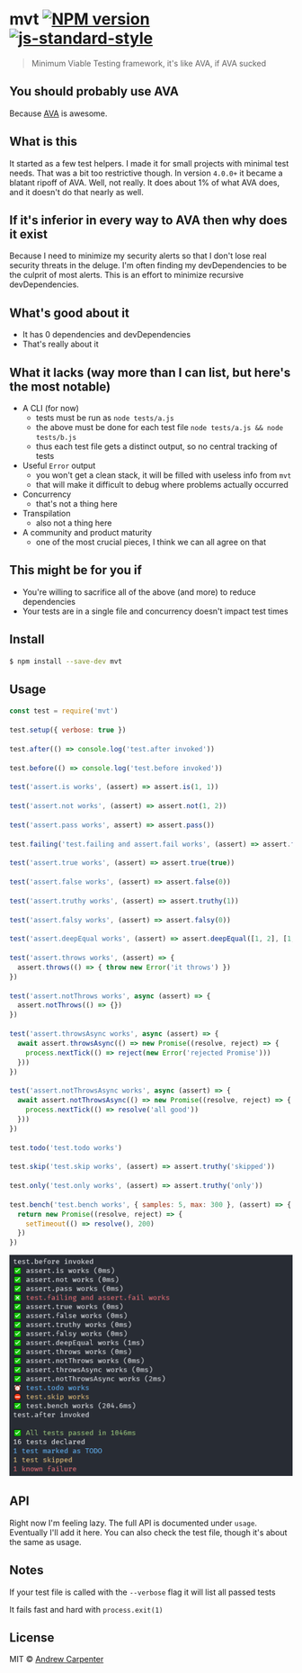 # mvt [![NPM version](https://badge.fury.io/js/mvt.svg)](https://npmjs.org/package/mvt)   [![js-standard-style](https://img.shields.io/badge/code%20style-standard-brightgreen.svg?style=flat)](https://github.com/feross/standard)   

> Minimum Viable Testing framework, it's like AVA, if AVA sucked

## You should probably use AVA
Because [AVA](https://github.com/avajs/ava) is awesome.

## What is this
It started as a few test helpers. I made it for small projects with minimal
test needs. That was a bit too restrictive though. In version `4.0.0+` it became
a blatant ripoff of AVA. Well, not really. It does about 1% of what AVA does,
and it doesn't do that nearly as well.

## If it's inferior in every way to AVA then why does it exist
Because I need to minimize my security alerts so that I don't lose real security
threats in the deluge. I'm often finding my devDependencies to be the culprit
of most alerts. This is an effort to minimize recursive devDependencies.

## What's good about it
- It has 0 dependencies and devDependencies
- That's really about it

## What it lacks (way more than I can list, but here's the most notable)
- A CLI (for now)
  - tests must be run as `node tests/a.js`
  - the above must be done for each test file `node tests/a.js && node tests/b.js`
  - thus each test file gets a distinct output, so no central tracking of tests
- Useful `Error` output
  - you won't get a clean stack, it will be filled with useless info from `mvt`
  - that will make it difficult to debug where problems actually occurred
- Concurrency
  - that's not a thing here
- Transpilation
  - also not a thing here
- A community and product maturity
  - one of the most crucial pieces, I think we can all agree on that

## This might be for you if
- You're willing to sacrifice all of the above (and more) to reduce dependencies
- Your tests are in a single file and concurrency doesn't impact test times

## Install

```sh
$ npm install --save-dev mvt
```

## Usage

```js
const test = require('mvt')

test.setup({ verbose: true })

test.after(() => console.log('test.after invoked'))

test.before(() => console.log('test.before invoked'))

test('assert.is works', (assert) => assert.is(1, 1))

test('assert.not works', (assert) => assert.not(1, 2))

test('assert.pass works', assert) => assert.pass())

test.failing('test.failing and assert.fail works', (assert) => assert.fail())

test('assert.true works', (assert) => assert.true(true))

test('assert.false works', (assert) => assert.false(0))

test('assert.truthy works', (assert) => assert.truthy(1))

test('assert.falsy works', (assert) => assert.falsy(0))

test('assert.deepEqual works', (assert) => assert.deepEqual([1, 2], [1, 2]))

test('assert.throws works', (assert) => {
  assert.throws(() => { throw new Error('it throws') })
})

test('assert.notThrows works', async (assert) => {
  assert.notThrows(() => {})
})

test('assert.throwsAsync works', async (assert) => {
  await assert.throwsAsync(() => new Promise((resolve, reject) => {
    process.nextTick(() => reject(new Error('rejected Promise')))
  }))
})

test('assert.notThrowsAsync works', async (assert) => {
  await assert.notThrowsAsync(() => new Promise((resolve, reject) => {
    process.nextTick(() => resolve('all good'))
  }))
})

test.todo('test.todo works')

test.skip('test.skip works', (assert) => assert.truthy('skipped'))

test.only('test.only works', (assert) => assert.truthy('only'))

test.bench('test.bench works', { samples: 5, max: 300 }, (assert) => {
  return new Promise((resolve, reject) => {
    setTimeout(() => resolve(), 200)
  })
})
```

![Output](images/output.png)

## API

Right now I'm feeling lazy. The full API is documented under `usage`. Eventually
I'll add it here. You can also check the test file, though it's about the same
as usage.

## Notes

If your test file is called with the `--verbose` flag it will list all passed tests

It fails fast and hard with `process.exit(1)`

## License

MIT © [Andrew Carpenter](https://github.com/doesdev)
